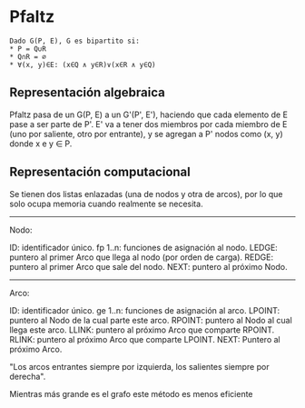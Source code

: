 # Pfaltz

```
Dado G(P, E), G es bipartito si:
* P = Q∪R
* Q∩R = ∅
* ∀(x, y)∈E: (x∈Q ∧ y∈R)∨(x∈R ∧ y∈Q)
```

## Representación algebraica

Pfaltz pasa de un G(P, E) a un G'(P', E'), haciendo que cada elemento de E pase a ser parte de P'. E' va a tener dos miembros por cada miembro de E (uno por saliente, otro por entrante), y se agregan a P' nodos como (x, y) donde x e y ∈ P.

## Representación computacional

Se tienen dos listas enlazadas (una de nodos y otra de arcos), por lo que solo ocupa memoria cuando realmente se necesita.

---

Nodo:

ID: identificador único.
fp 1..n: funciones de asignación al nodo.
LEDGE: puntero al primer Arco que llega al nodo (por orden de carga).
REDGE: puntero al primer Arco que sale del nodo.
NEXT: puntero al próximo Nodo.

---

Arco:

ID: identificador único.
ge 1..n: funciones de asignación al arco.
LPOINT: puntero al Nodo de la cual parte este arco.
RPOINT: puntero al Nodo al cual llega este arco.
LLINK: puntero al próximo Arco que comparte RPOINT.
RLINK: puntero al próximo Arco que comparte LPOINT.
NEXT: Puntero al próximo Arco.

"Los arcos entrantes siempre por izquierda, los salientes siempre por derecha".

Mientras más grande es el grafo este método es menos eficiente
